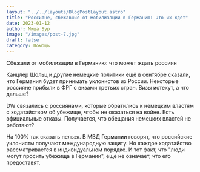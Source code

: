 ```yaml
---
layout: "../../layouts/BlogPostLayout.astro"
title: "Россияне, сбежавшие от мобилизации в Германию: что их ждет"
date: 2023-01-12
author: Миша Бур
image: "/images/post-7.jpg"
draft: false
category: Помощь
---
```


Сбежали от мобилизации в Германию: что может ждать россиян 

Канцлер Шольц и другие немецкие политики ещё в сентябре сказали, что Германия будет принимать уклонистов из России. Некоторые россияне прибыли в ФРГ с визами третьих стран. Визы истекут, а что дальше? 

DW связались с россиянами, которые обратились к немецким властям с ходатайством об убежище, чтобы не оказаться на войне. Есть официальные отказы. Получается, что обещания немецких властей не работают? 

На 100% так сказать нельзя. В МВД Германии говорят, что российские уклонисты получают международную защиту. Но каждое ходатайство рассматривается в индивидуальном порядке. И тот факт, что "люди могут просить убежища в Германии", еще не означает, что его предоставят.
